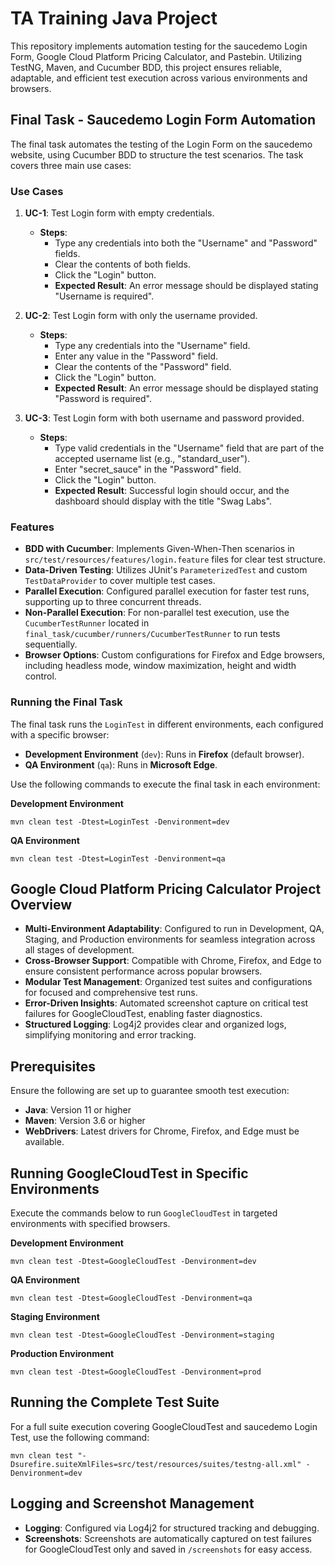 
# TA Training Java Project

This repository implements automation testing for the saucedemo Login Form, Google Cloud Platform Pricing Calculator, and Pastebin. Utilizing TestNG, Maven, and Cucumber BDD, this project ensures reliable, adaptable, and efficient test execution across various environments and browsers.

## Final Task - Saucedemo Login Form Automation

The final task automates the testing of the Login Form on the saucedemo website, using Cucumber BDD to structure the test scenarios. The task covers three main use cases:

### Use Cases

1. **UC-1**: Test Login form with empty credentials.
   - **Steps**:
     - Type any credentials into both the "Username" and "Password" fields.
     - Clear the contents of both fields.
     - Click the "Login" button.
     - **Expected Result**: An error message should be displayed stating "Username is required".

2. **UC-2**: Test Login form with only the username provided.
   - **Steps**:
     - Type any credentials into the "Username" field.
     - Enter any value in the "Password" field.
     - Clear the contents of the "Password" field.
     - Click the "Login" button.
     - **Expected Result**: An error message should be displayed stating "Password is required".

3. **UC-3**: Test Login form with both username and password provided.
   - **Steps**:
     - Type valid credentials in the "Username" field that are part of the accepted username list (e.g., "standard_user").
     - Enter "secret_sauce" in the "Password" field.
     - Click the "Login" button.
     - **Expected Result**: Successful login should occur, and the dashboard should display with the title "Swag Labs".

### Features

- **BDD with Cucumber**: Implements Given-When-Then scenarios in `src/test/resources/features/login.feature` files for clear test structure.
- **Data-Driven Testing**: Utilizes JUnit's `ParameterizedTest` and custom `TestDataProvider` to cover multiple test cases.
- **Parallel Execution**: Configured parallel execution for faster test runs, supporting up to three concurrent threads.
- **Non-Parallel Execution**: For non-parallel test execution, use the `CucumberTestRunner` located in `final_task/cucumber/runners/CucumberTestRunner` to run tests sequentially.
- **Browser Options**: Custom configurations for Firefox and Edge browsers, including headless mode, window maximization, height and width control.

### Running the Final Task

The final task runs the `LoginTest` in different environments, each configured with a specific browser:

- **Development Environment** (`dev`): Runs in **Firefox** (default browser).
- **QA Environment** (`qa`): Runs in **Microsoft Edge**.

Use the following commands to execute the final task in each environment:

**Development Environment**
```shell
mvn clean test -Dtest=LoginTest -Denvironment=dev
```

**QA Environment**
```shell
mvn clean test -Dtest=LoginTest -Denvironment=qa
```

## Google Cloud Platform Pricing Calculator Project Overview  

- **Multi-Environment Adaptability**: Configured to run in Development, QA, Staging, and Production environments for seamless integration across all stages of development.
- **Cross-Browser Support**: Compatible with Chrome, Firefox, and Edge to ensure consistent performance across popular browsers.
- **Modular Test Management**: Organized test suites and configurations for focused and comprehensive test runs.
- **Error-Driven Insights**: Automated screenshot capture on critical test failures for GoogleCloudTest, enabling faster diagnostics.
- **Structured Logging**: Log4j2 provides clear and organized logs, simplifying monitoring and error tracking.

## Prerequisites

Ensure the following are set up to guarantee smooth test execution:

- **Java**: Version 11 or higher
- **Maven**: Version 3.6 or higher
- **WebDrivers**: Latest drivers for Chrome, Firefox, and Edge must be available.

## Running GoogleCloudTest in Specific Environments

Execute the commands below to run `GoogleCloudTest` in targeted environments with specified browsers.

**Development Environment**
```shell
mvn clean test -Dtest=GoogleCloudTest -Denvironment=dev
```

**QA Environment**
```shell
mvn clean test -Dtest=GoogleCloudTest -Denvironment=qa
```

**Staging Environment**
```shell
mvn clean test -Dtest=GoogleCloudTest -Denvironment=staging
```

**Production Environment**
```shell
mvn clean test -Dtest=GoogleCloudTest -Denvironment=prod
```

## Running the Complete Test Suite

For a full suite execution covering GoogleCloudTest and saucedemo Login Test, use the following command:

```shell
mvn clean test "-Dsurefire.suiteXmlFiles=src/test/resources/suites/testng-all.xml" -Denvironment=dev
```

## Logging and Screenshot Management

- **Logging**: Configured via Log4j2 for structured tracking and debugging.
- **Screenshots**: Screenshots are automatically captured on test failures for GoogleCloudTest only and saved in `/screenshots` for easy access.
